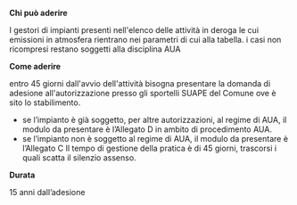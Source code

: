 **Chi può aderire**

I gestori di impianti presenti nell'elenco delle attività in deroga le cui  emissioni in atmosfera rientrano nei parametri di cui alla tabella.
i casi non ricompresi restano soggetti alla disciplina AUA


**Come aderire**

entro 45 giorni dall'avvio dell'attività bisogna presentare la domanda di adesione all'autorizzazione presso gli sportelli SUAPE del Comune ove è sito lo stabilimento.
-	se l’impianto è già soggetto, per altre autorizzazioni, al regime di AUA, il modulo da presentare è l’Allegato D in ambito di procedimento AUA.
-	se l’impianto non è soggetto al regime di AUA, il modulo da presentare è l’Allegato C
Il tempo di gestione della pratica è di 45 giorni, trascorsi i quali scatta il silenzio assenso.


**Durata**

15 anni dall’adesione
